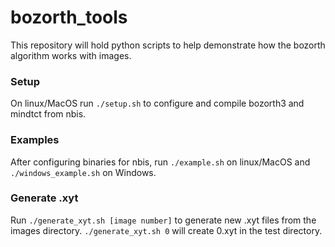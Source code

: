# bozorth_tools

This repository will hold python scripts to help demonstrate how the bozorth algorithm works with images. 


### Setup
On linux/MacOS run ```./setup.sh``` to configure and compile bozorth3 and mindtct from nbis.

### Examples
After configuring binaries for nbis, run ```./example.sh``` on linux/MacOS and ```./windows_example.sh``` on Windows.

### Generate .xyt
Run ```./generate_xyt.sh [image number]``` to generate new .xyt files from the images directory. 
```./generate_xyt.sh 0``` will create 0.xyt in the test directory.
